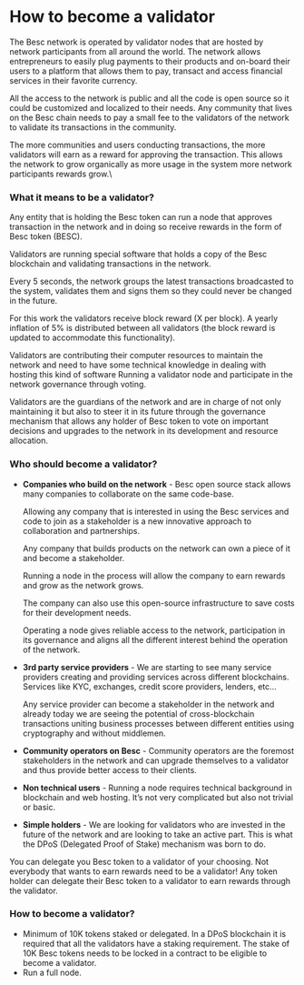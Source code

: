 # How to become a validator

The Besc network is operated by validator nodes that are hosted by network participants from all around the world. The network allows entrepreneurs to easily plug payments to their products and on-board their users to a platform that allows them to pay, transact and access financial services in their favorite currency.&#x20;

All the access to the network is public and all the code is open source so it could be customized and localized to their needs. Any community that lives on the Besc chain needs to pay a small fee to the validators of the network to validate its transactions in the community.

The more communities and users conducting transactions, the more validators will earn as a reward for approving the transaction. This allows the network to grow organically as more usage in the system more network participants rewards grow.\


### What it means to be a validator?

Any entity that is holding the Besc token can run a node that approves transaction in the network and in doing so receive rewards in the form of Besc token (BESC).

Validators are running special software that holds a copy of the Besc blockchain and validating transactions in the network.

Every 5 seconds, the network groups the latest transactions broadcasted to the system, validates them and signs them so they could never be changed in the future.

For this work the validators receive block reward (X per block). A yearly inflation of 5% is distributed between all validators (the block reward is updated to accommodate this functionality).

Validators are contributing their computer resources to maintain the network and need to have some technical knowledge in dealing with hosting this kind of software Running a validator node and participate in the network governance through voting.

Validators are the guardians of the network and are in charge of not only maintaining it but also to steer it in its future through the governance mechanism that allows any holder of Besc token to vote on important decisions and upgrades to the network in its development and resource allocation.

### Who should become a validator?

*   **Companies who build on the network** - Besc open source stack allows many companies to collaborate on the same code-base.

    Allowing any company that is interested in using the Besc services and code to join as a stakeholder is a new innovative approach to collaboration and partnerships.

    Any company that builds products on the network can own a piece of it and become a stakeholder.

    Running a node in the process will allow the company to earn rewards and grow as the network grows.

    The company can also use this open-source infrastructure to save costs for their development needs.

    Operating a node gives reliable access to the network, participation in its governance and aligns all the different interest behind the operation of the network.
*   **3rd party service providers** - We are starting to see many service providers creating and providing services across different blockchains. Services like KYC, exchanges, credit score providers, lenders, etc…

    Any service provider can become a stakeholder in the network and already today we are seeing the potential of cross-blockchain transactions uniting business processes between different entities using cryptography and without middlemen.
* **Community operators on Besc** - Community operators are the foremost stakeholders in the network and can upgrade themselves to a validator and thus provide better access to their clients.&#x20;

* **Non technical users** - Running a node requires technical background in blockchain and web hosting. It’s not very complicated but also not trivial or basic.
* **Simple holders** - We are looking for validators who are invested in the future of the network and are looking to take an active part. This is what the DPoS (Delegated Proof of Stake) mechanism was born to do.

You can delegate you Besc token to a validator of your choosing. Not everybody that wants to earn rewards need to be a validator! Any token holder can delegate their Besc token to a validator to earn rewards through the validator.

### How to become a validator?

* Minimum of 10K tokens staked or delegated. In a DPoS blockchain it is required that all the validators have a staking requirement. The stake of 10K Besc tokens needs to be locked in a contract to be eligible to become a validator.
* Run a full node.
